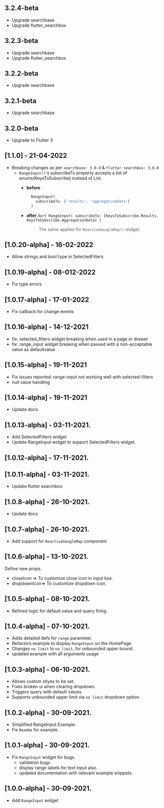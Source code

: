 ## 3.2.4-beta

- Upgrade searchbase
- Upgrade flutter_searchbox

## 3.2.3-beta

- Upgrade searchbase
- Upgrade flutter_searchbox

## 3.2.2-beta

- Upgrade searchbase

## 3.2.1-beta

- Upgrade searchbase

## 3.2.0-beta

- Upgrade to Flutter 3

## [1.1.0] - 21-04-2022

- Breaking changes as per `searchbase: 3.0.0` & `flutter_searchbox: 3.0.0`
  - `RangeInput()`'s subscribeTo property accepts a list of enums(KeysToSubscribe) instead of List<String>.
    - **before**
      ```dart
        RangeInput(
          subscribeTo: ['results', 'aggregationData']
        )
      ```
    - **after**
      `dart RangeInput( subscribeTo: [KeysToSubscribe.Results, KeysToSubscribe.AggregationData] ) `
      > The same applies for `ReactiveGoogleMap()` widget.

## [1.0.20-alpha] - 16-02-2022

- Allow strings and bool type in SelectedFilters

## [1.0.19-alpha] - 08-012-2022

- Fix type errors

## [1.0.17-alpha] - 17-01-2022

- Fix callback for change events

## [1.0.16-alpha] - 14-12-2021

- fix: selected_filters widget breaking when used in a page or drawer
- fix: range_input widget breaking when passed with a non-acceptable value as defaultvalue

## [1.0.15-alpha] - 19-11-2021

- Fix issues reported: range-input not working well with selected-filters
- null value handling

## [1.0.14-alpha] - 19-11-2021

- Update docs

## [1.0.13-alpha] - 03-11-2021.

- Add SelectedFilters widget
- Update RangeInput widget to support SelectedFilters widget.

## [1.0.12-alpha] - 17-11-2021.

## [1.0.11-alpha] - 03-11-2021.

- Update flutter searchbox

## [1.0.8-alpha] - 26-10-2021.

- Update docs

## [1.0.7-alpha] - 26-10-2021.

- Add support for `ReactiveGoogleMap` component

## [1.0.6-alpha] - 13-10-2021.

Define new props.

- closeIcon => To customize close icon in input box.
- dropdownIcon=> To customize dropdown icon.

## [1.0.5-alpha] - 08-10-2021.

- Refined logic for default value and query firing.

## [1.0.4-alpha] - 07-10-2021.

- Adds detailed defs for `range` parameter.
- Refactors example to display `RangeInput` on the HomePage.
- Changes `no limit` to `no_limit`, for unbounded upper bound.
- updated example with all arguments usage

## [1.0.3-alpha] - 06-10-2021.

- Allows custom stlyes to be set.
- Fixes broken ui when clearing dropdown.
- Triggers query with default values.
- Supports unbounded upper limit via `no limit` dropdown option.

## [1.0.2-alpha] - 30-09-2021.

- Simplified RangeInput Example.
- Fix `Readme` for example.

## [1.0.1-alpha] - 30-09-2021.

- Fix `RangeInput` widget for bugs.
  - validation bugs.
  - display range labels for text input also.
  - updated documentation with relevant example snippets.

## [1.0.0-alpha] - 30-09-2021.

- Add `RangeInput` widget
